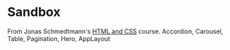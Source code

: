 # Sandbox

From Jonas Schmedtmann's <a href="https://www.udemy.com/course/design-and-develop-a-killer-website-with-html5-and-css3">HTML and CSS</a> course.
Accordion, Carousel, Table, Pagination, Hero, AppLayout
